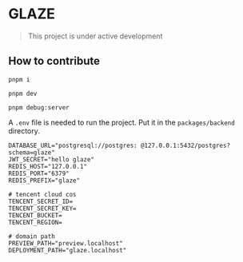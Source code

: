 # GLAZE

> This project is under active development

## How to contribute

```shell
pnpm i

pnpm dev

pnpm debug:server
```

A `.env` file is needed to run the project. Put it in the `packages/backend` directory.

```dotenv
DATABASE_URL="postgresql://postgres: @127.0.0.1:5432/postgres?schema=glaze"
JWT_SECRET="hello glaze"
REDIS_HOST="127.0.0.1"
REDIS_PORT="6379"
REDIS_PREFIX="glaze"

# tencent cloud cos
TENCENT_SECRET_ID=
TENCENT_SECRET_KEY=
TENCENT_BUCKET=
TENCENT_REGION=

# domain path
PREVIEW_PATH="preview.localhost"
DEPLOYMENT_PATH="glaze.localhost"
```
